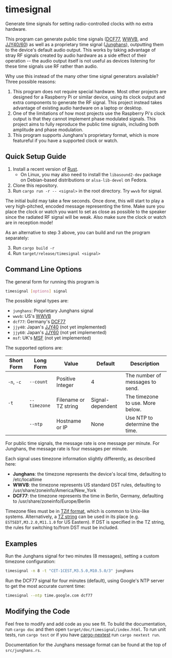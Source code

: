 # timesignal
Generate time signals for setting radio-controlled clocks with no extra hardware.

This program can generate public time signals ([DCF77], [WWVB], and [JJY40/60]) as well as a
proprietary time signal ([Junghans]), outputting them to the device's default audio output. This
works by taking advantage of stray RF signals created by audio hardware as a side effect of their
operation -- the audio output itself is not useful as devices listening for these time signals use
RF rather than audio.

Why use this instead of the many other time signal generators available? Three possible reasons:

1. This program does not require special hardware. Most other projects are designed for a Raspberry
   Pi or similar device, using its clock output and extra components to generate the RF signal.
   This project instead takes advantage of existing audio hardware on a laptop or desktop.
2. One of the limitations of how most projects use the Raspberry Pi's clock output is that they
   cannot implement phase modulated signals. This project aims to fully reproduce the public time
   signals, including both amplitude and phase modulation.
3. This program supports Junghans's proprietary format, which is more featureful if you have a
   supported clock or watch.

## Quick Setup Guide
1. Install a recent version of [Rust].
    - On Linux, you may also need to install the `libasound2-dev` package on Debian-based
      distributions or `alsa-lib-devel` on Fedora.
2. Clone this repository.
3. Run `cargo run -r -- <signal>` in the root directory. Try `wwvb` for signal.

The initial build may take a few seconds. Once done, this will start to play a very high-pitched,
encoded message representing the time. Make sure you place the clock or watch you want to set as
close as possible to the speaker since the radiated RF signal will be weak. Also make sure the
clock or watch are in reception mode!

As an alternative to step 3 above, you can build and run the program separately:

3. Run `cargo build -r`
4. Run `target/release/timesignal <signal>`

## Command Line Options
The general form for running this program is
```sh
timesignal [options] signal
```

The possible signal types are:
- `junghans`: Proprietary Junghans signal
- `wwvb`: US's [WWVB]
- `dcf77`: Germany's [DCF77]
- `jjy40`: Japan's [JJY40] (not yet implemented)
- `jjy60`: Japan's [JJY60] (not yet implemented)
- `msf`: UK's [MSF] (not yet implemented)

The supported options are:

| Short Form | Long Form   | Value                 | Default          | Description                      |
| ---------- | ----------- | --------------------- | ---------------- | -------------------------------- |
| `-n`, `-c` | `--count`   | Positive Integer      | 4                | The number of messages to send.  |
| `-t`       | `--timezone`| Filename or TZ string | Signal-dependent | The timezone to use. More below. |
|            | `--ntp`     | Hostname or IP        | None             | Use NTP to determine the time.   |

For public time signals, the message rate is one message per minute. For Junghans, the message rate
is four messages per minute.

Each signal uses timezone information slightly differently, as described here:
- **Junghans**: the timezone represents the device's local time, defaulting to /etc/localtime
- **WWVB**: the timezone represents US standard DST rules, defaulting to
            /usr/share/zoneinfo/America/New_York
- **DCF77**: the timezone represents the time in Berlin, Germany, defaulting to
             /usr/share/zoneinfo/Europe/Berlin

Timezone files must be in [TZif format], which is common to Unix-like systems. Alternatively, a
[TZ string] can be used in its place (e.g. `EST5EDT,M3.2.0,M11.1.0` for US Eastern). If DST is
specified in the TZ string, the rules for switching to/from DST must be included.

## Examples
Run the Junghans signal for two minutes (8 messages), setting a custom timezone configuration:
```sh
timesignal -n 8 -t "CET-1CEST,M3.5.0,M10.5.0/3" junghans
```

Run the DCF77 signal for four minutes (default), using Google's NTP server to get the most accurate
current time:
```sh
timesignal --ntp time.google.com dcf77
```

## Modifying the Code
Feel free to modify and add code as you see fit. To build the documentation, run `cargo doc` and
then open `target/doc/timesignal/index.html`. To run unit tests, run `cargo test` or if you have
[cargo-nextest] run `cargo nextest run`.

Documentation for the Junghans message format can be found at the top of `src/junghans.rs`.

[DCF77]: https://en.wikipedia.org/wiki/DCF77
[WWVB]: https://en.wikipedia.org/wiki/WWVB
[JJY40/60]: https://en.wikipedia.org/wiki/JJY
[JJY40]: https://en.wikipedia.org/wiki/JJY
[JJY60]: https://en.wikipedia.org/wiki/JJY
[Junghans]: https://www.junghans.de/
[MSF]: https://en.wikipedia.org/wiki/Time_from_NPL_(MSF)
[Rust]: https://www.rust-lang.org/
[TZif format]: https://www.rfc-editor.org/rfc/rfc9636.txt
[TZ string]: https://www.gnu.org/software/libc/manual/html_node/TZ-Variable.html
[cargo-nextest]: https://nexte.st/
